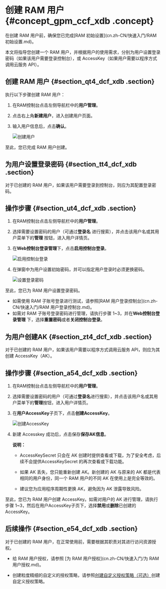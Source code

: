 # 创建 RAM 用户 {#concept_gpm_ccf_xdb .concept}

在创建 RAM 用户前，确保您已完成[RAM 初始设置](cn.zh-CN/快速入门/RAM 初始设置.md)。

本文将指导您创建一个 RAM 用户，并根据用户的使用需求，分别为用户设置登录密码（如果该用户需要登录控制台），或 AccessKey（如果用户需要以程序方式调用云服务 API）。

## 创建 RAM 用户 {#section_qt4_dcf_xdb .section}

执行以下步骤创建 RAM 用户：

1.  在RAM控制台点击左侧导航栏中的**用户管理**。
2.  点击右上角**新建用户**，进入创建用户页面。
3.  输入用户信息后，点击**确认**。

    ![](http://static-aliyun-doc.oss-cn-hangzhou.aliyuncs.com/assets/img/12340/3520_zh-CN.png "创建用户")


至此，您已完成 RAM 用户创建。

## 为用户设置登录密码 {#section_tt4_dcf_xdb .section}

对于已创建的 RAM 用户，如果该用户需要登录到控制台，则应为其配置登录密码。

## 操作步骤 {#section_ut4_dcf_xdb .section}

1.  在RAM控制台点击左侧导航栏中的**用户管理**。
2.  选择需要设置密码的用户（可通过**登录名** 进行搜索），并点击该用户名或其用户菜单下的**管理** 按钮，进入用户详情页。
3.  在**Web控制台登录管理**下，点击**启用控制台登录**。

    ![](http://static-aliyun-doc.oss-cn-hangzhou.aliyuncs.com/assets/img/12340/6206_zh-CN.png "启用控制台登录")

4.  在弹窗中为用户设置初始密码，并可以指定用户登录时必须更换密码。

     ![](http://static-aliyun-doc.oss-cn-hangzhou.aliyuncs.com/assets/img/12340/3522_zh-CN.png "设置登录密码") 


至此，您已为 RAM 用户设置登录密码。

-   如需使用 RAM 子账号登录进行测试，请参照[RAM 用户登录控制台](cn.zh-CN/快速入门/RAM 用户登录控制台.md)。
-   如需对 RAM 子账号登录密码进行管理，请执行步骤 1~3，并在**Web控制台登录管理** 下，选择**重置密码**或者**关闭控制台登录**。

## 为用户创建AK {#section_zt4_dcf_xdb .section}

对于已创建的 RAM 用户，如果该用户需要以程序方式调用云服务 API，则应为其创建 AccessKey（AK）。

## 操作步骤 {#section_a54_dcf_xdb .section}

1.  在RAM控制台点击左侧导航栏中的**用户管理**。
2.  选择需要设置密码的用户（可通过**登录名**进行搜索），并点击该用户名或其用户菜单下的**管理**按钮，进入用户详情页。
3.  在**用户AccessKey**子页下，点击**创建AccessKey**。

     ![](http://static-aliyun-doc.oss-cn-hangzhou.aliyuncs.com/assets/img/12340/3523_zh-CN.png "创建AccessKey") 

4.  新建 Accesskey 成功后，点击保存**保存AK信息**。

    **说明：** 

    -   AccessKeySecret 只会在 AK 创建时提供查看或下载，为了安全考虑，后续不会提供AccessKeySecret 的再次查看或下载功能。

    -   如果 AK 丢失，您只能重新创建 AK。新创建的 AK 与原来的 AK 都是代表相同的用户身份，同一个 RAM 用户的不同 AK 在使用上是完全等效的。

    -   建议您为应用程序周期性更换 AK，避免因为 AK 泄露导致风险。


至此，您已为 RAM 用户创建 AccessKey。如需对用户的 AK 进行管理，请执行步骤 1~3，然后在用户AccessKey子页下，选择**禁用**或**删除**已创建的 AccessKey。

## 后续操作 {#section_e54_dcf_xdb .section}

对于已创建的 RAM 用户，在正常使用前，需要根据其职责对其进行访问资源授权。

-   给 RAM 用户授权，请参照 [为 RAM 用户授权](cn.zh-CN/快速入门/为 RAM 用户授权.md)。

-   创建粒度精细的自定义的授权策略，请参照[创建自定义授权策略（可选）](cn.zh-CN/快速入门/创建自定义授权策略（可选）.md)创建自定义授权策略。



